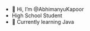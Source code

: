- 👋 Hi, I’m @AbhimanyuKapoor
- High School Student
- 🌱 Currently learning Java

<!---
AbhimanyuKapoor/AbhimanyuKapoor is a ✨ special ✨ repository because its `README.md` (this file) appears on your GitHub profile.
You can click the Preview link to take a look at your changes.
--->
